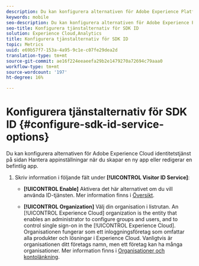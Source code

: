```yaml
---
description: Du kan konfigurera alternativen för Adobe Experience Platform identitetstjänst på sidan Hantera appinställningar när du skapar en ny app eller redigerar en befintlig app.
keywords: mobile
seo-description: Du kan konfigurera alternativen för Adobe Experience Platform identitetstjänst på sidan Hantera appinställningar när du skapar en ny app eller redigerar en befintlig app.
seo-title: Konfigurera tjänstalternativ för SDK ID
solution: Experience Cloud,Analytics
title: Konfigurera tjänstalternativ för SDK ID
topic: Metrics
uuid: e69b57f7-153a-4a95-9c1e-c07fe29dea2d
translation-type: tm+mt
source-git-commit: ae16f224eeaeefa29b2e1479270a72694c79aaa0
workflow-type: tm+mt
source-wordcount: '197'
ht-degree: 16%

---
```



# Konfigurera tjänstalternativ för SDK ID {#configure-sdk-id-service-options}

Du kan konfigurera alternativen för Adobe Experience Cloud identitetstjänst på sidan Hantera appinställningar när du skapar en ny app eller redigerar en befintlig app.

1. Skriv information i följande fält under **[!UICONTROL Visitor ID Service]**:

   * **[!UICONTROL Enable]**
Aktivera det här alternativet om du vill använda ID-tjänsten. Mer information finns i [Översikt](https://docs.adobe.com/content/help/en/id-service/using/intro/overview.html).

   * **[!UICONTROL Organization]**
Välj din organisation i listrutan.
An [!UICONTROL Experience Cloud] organization is the entity that enables an administrator to configure groups and users, and to control single sign-on in the [!UICONTROL Experience Cloud]. Organisationen fungerar som ett inloggningsföretag som omfattar alla produkter och lösningar i Experience Cloud. Vanligtvis är organisationen ditt företags namn, men ett företag kan ha många organisationer. Mer information finns i [Organisationer och kontolänkning](https://docs.adobe.com/content/help/sv-SE/core-services/interface/manage-users-and-products/organizations.html).